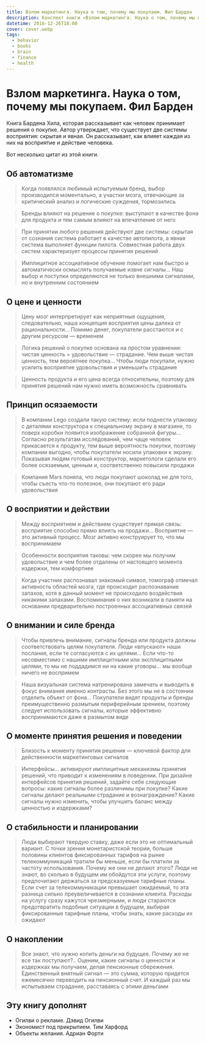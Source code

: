 ```yaml
---
title: Взлом маркетинга. Наука о том, почему мы покупаем. Фил Барден
description: Конспект книги «Взлом маркетинга. Наука о том, почему мы покупаем» Фила Бардена.
datetime: 2016-12-26T18:00
cover: cover.webp
tags:
  - behavior
  - books
  - brain
  - finance
  - health
---
```


# Взлом маркетинга. Наука о том, почему мы покупаем. Фил Барден

Книга Бардена Хила, которая рассказывает как человек принимает решения о покупке. Автор утверждает, что существует две системы восприятия: скрытая и явная. Он рассказывает, как влияет каждая из них на восприятие и действие человека.

Вот несколько цитат из этой книги.

## Об автоматизме

> Когда появлялся любимый испытуемым бренд, выбор производился моментально, а участки мозга, отвечающие за критический анализ и логические суждения, тормозились

> Бренды влияют на решение о покупке: выступают в качестве фона для продукта и тем самым влияют на впечатление от него

> При принятии любого решения действуют две системы: скрытая от сознания система работает в качестве автопилота, а явная система выполняет функции пилота. Совместная работа двух систем характеризует процессы принятия решений

> Имплицитное ассоциативное обучение помогает нам быстро и автоматически осмыслять получаемые извне сигналы… Наш выбор и поступки определяются не только внешними сигналами, но и внутренним состоянием

## О цене и ценности

> Цену мозг интерпретирует как неприятные ощущения, следовательно, наша концепция восприятия цены далека от рациональности… Помимо денег, покупатели расстаются и с другим ресурсом — временем

> Логика решений о покупке основана на простом уравнении: чистая ценность = удовольствие — страдание. Чем выше чистая ценность, тем вероятнее покупка… Чтобы люди покупали, нужно усилить восприятие удовольствия и уменьшить страдание

> Ценность продукта и его цена всегда относительны, поэтому для принятия решений нам нужно иметь возможность сравнивать

## Принцип осязаемости

> В компании Lego создали такую систему: если поднести упаковку с деталями конструктора к специальному экрану в магазине, то поверх коробки появится изображение собранной фигуры… Согласно результатам исследований, чем чаще человек прикасается к продукту, тем выше вероятность покупки, поэтому компании выгодно, чтобы покупатели носили упаковки к экрану. Показывая людям готовый конструктор, маркетологи сделали его более осязаемым, ценным и, соответственно повысили продажи

> Компания Mars поняла, что люди покупают шоколад не для того, чтобы съесть что-то полезное, они покупают его ради удовольствия

## О восприятии и действии

> Между восприятием и действием существует прямая связь: восприятие способно прямо влиять на продажи… Восприятие — это активный процесс. Мозг активно конструирует то, что мы воспринимаем

> Особенности восприятия таковы: чем скорее мы получим удовольствие и чем более отдалены от настоящего момента издержки, тем комфортнее

> Когда участник распознавал знакомый символ, томограф отмечал активность областей мозга, где происходит распознавание запахов, хотя в данный момент не происходило воздействия никакими запахами. Воспоминания о них возникали в памяти на основании предварительно построенных ассоциативных связей

## О внимании и силе бренда

> Чтобы привлечь внимание, сигналы бренда или продукта должны соответствовать целям покупателя. Люди «впускают» наши послания, если те согласуются с их целями… Если что-то несовместимо с нашими имплицитными или эксплицитными целями, то мы не поддадимся ни на какие уговоры… мы вообще ничего не воспримем

> Наша визуальная система натренирована замечать и выводить в фокус внимания именно контрасты. Без этого мы не в состоянии отделить объект от фона… Покупатели видят продукты и бренды преимущественно размытым периферийным зрением, поэтому следует использовать сигналы, которые эффективно воспринимаются даже в размытом виде

## О моменте принятия решения и поведении

> Близость к моменту принятия решения — ключевой фактор для действенности маркетинговых сигналов

> Интерфейсы… активируют имплицитные механизмы принятия решений, что приводит к изменениям в поведении. При дизайне интерфейсов принятия решений, задайте себе следующие вопросы: какие сигналы более различимы при покупке? Какие сигналы делают реальными страдание и вознаграждение? Какие сигналы нужно изменить, чтобы улучшить баланс между ценностью и издержками?

## О стабильности и планировании

> Люди выбирают твердую ставку, даже если это не оптимальный вариант. С точки зрения монетаристской теории, больше половины клиентов фиксированных тарифов на рынке телекоммуникаций тратили бы меньше, если бы платили за частоту использования. Почему же они не делают этого? Люди не знают, во сколько в будущем им обойдутся эти услуги, поэтому предпочитают держаться за предсказуемые тарифные планы. Если счет за телекоммуникации превышает ожидаемый, то эта разница сильно преувеличивается в сознании клиента. Расходы на услугу сразу кажутся чрезмерными, и люди стараются предотвратить подобные ситуации в будущем, выбирая фиксированные тарифные планы, чтобы знать, какие расходы их ожидают

## О накоплении

> Все знают, что нужно копить деньги на будущее. Почему же не все так поступают?.. Оценим, какие сигналы о ценности и издержках мы получаем, делая пенсионные сбережения. Единственный внятный сигнал — это сумма, которую придется ежемесячно переводить на пенсионный счет. И каждый раз мы испытываем страдание, расставаясь с этими деньгами

## Эту книгу дополнят

- Огилви о рекламе. Дэвид Огилви
- Экономист под прикрытием. Тим Харфорд
- Объекты желания. Адриан Форти
